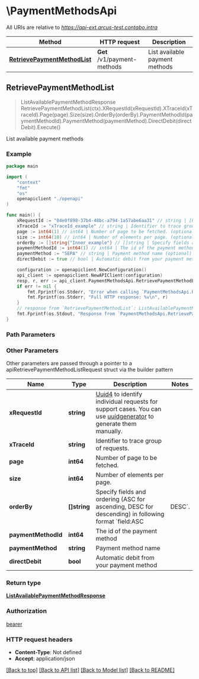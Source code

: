 # \PaymentMethodsApi

All URIs are relative to *https://api-ext.arcus-test.contabo.intra*

Method | HTTP request | Description
------------- | ------------- | -------------
[**RetrievePaymentMethodList**](PaymentMethodsApi.md#RetrievePaymentMethodList) | **Get** /v1/payment-methods | List available payment methods



## RetrievePaymentMethodList

> ListAvailablePaymentMethodResponse RetrievePaymentMethodList(ctx).XRequestId(xRequestId).XTraceId(xTraceId).Page(page).Size(size).OrderBy(orderBy).PaymentMethodId(paymentMethodId).PaymentMethod(paymentMethod).DirectDebit(directDebit).Execute()

List available payment methods



### Example

```go
package main

import (
    "context"
    "fmt"
    "os"
    openapiclient "./openapi"
)

func main() {
    xRequestId := "04e0f898-37b4-48bc-a794-1a57abe6aa31" // string | [Uuid4](https://en.wikipedia.org/wiki/Universally_unique_identifier#Version_4_(random)) to identify individual requests for support cases. You can use [uuidgenerator](https://www.uuidgenerator.net/version4) to generate them manually.
    xTraceId := "xTraceId_example" // string | Identifier to trace group of requests. (optional)
    page := int64(1) // int64 | Number of page to be fetched. (optional)
    size := int64(10) // int64 | Number of elements per page. (optional)
    orderBy := []string{"Inner_example"} // []string | Specify fields and ordering (ASC for ascending, DESC for descending) in following format `field:ASC|DESC`. (optional)
    paymentMethodId := int64(1) // int64 | The id of the payment method (optional)
    paymentMethod := "SEPA" // string | Payment method name (optional)
    directDebit := true // bool | Automatic debit from your payment method (optional)

    configuration := openapiclient.NewConfiguration()
    api_client := openapiclient.NewAPIClient(configuration)
    resp, r, err := api_client.PaymentMethodsApi.RetrievePaymentMethodList(context.Background()).XRequestId(xRequestId).XTraceId(xTraceId).Page(page).Size(size).OrderBy(orderBy).PaymentMethodId(paymentMethodId).PaymentMethod(paymentMethod).DirectDebit(directDebit).Execute()
    if err != nil {
        fmt.Fprintf(os.Stderr, "Error when calling `PaymentMethodsApi.RetrievePaymentMethodList``: %v\n", err)
        fmt.Fprintf(os.Stderr, "Full HTTP response: %v\n", r)
    }
    // response from `RetrievePaymentMethodList`: ListAvailablePaymentMethodResponse
    fmt.Fprintf(os.Stdout, "Response from `PaymentMethodsApi.RetrievePaymentMethodList`: %v\n", resp)
}
```

### Path Parameters



### Other Parameters

Other parameters are passed through a pointer to a apiRetrievePaymentMethodListRequest struct via the builder pattern


Name | Type | Description  | Notes
------------- | ------------- | ------------- | -------------
 **xRequestId** | **string** | [Uuid4](https://en.wikipedia.org/wiki/Universally_unique_identifier#Version_4_(random)) to identify individual requests for support cases. You can use [uuidgenerator](https://www.uuidgenerator.net/version4) to generate them manually. | 
 **xTraceId** | **string** | Identifier to trace group of requests. | 
 **page** | **int64** | Number of page to be fetched. | 
 **size** | **int64** | Number of elements per page. | 
 **orderBy** | **[]string** | Specify fields and ordering (ASC for ascending, DESC for descending) in following format &#x60;field:ASC|DESC&#x60;. | 
 **paymentMethodId** | **int64** | The id of the payment method | 
 **paymentMethod** | **string** | Payment method name | 
 **directDebit** | **bool** | Automatic debit from your payment method | 

### Return type

[**ListAvailablePaymentMethodResponse**](ListAvailablePaymentMethodResponse.md)

### Authorization

[bearer](../README.md#bearer)

### HTTP request headers

- **Content-Type**: Not defined
- **Accept**: application/json

[[Back to top]](#) [[Back to API list]](../README.md#documentation-for-api-endpoints)
[[Back to Model list]](../README.md#documentation-for-models)
[[Back to README]](../README.md)

